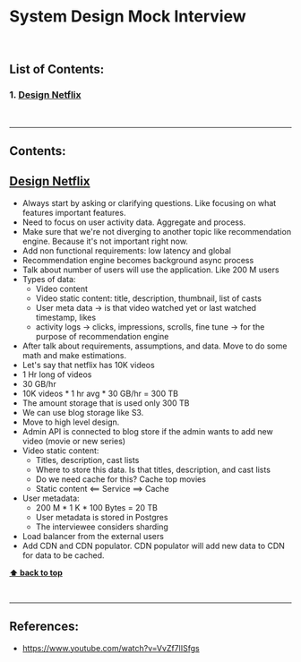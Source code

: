 # System Design Mock Interview

</br>

## List of Contents:

### 1. [Design Netflix](#content-1)

</br>

---

## Contents:

## [Design Netflix](https://www.youtube.com/watch?v=VvZf7lISfgs) <span id="content-1"></span>

- Always start by asking or clarifying questions. Like focusing on what features important features.
- Need to focus on user activity data. Aggregate and process.
- Make sure that we're not diverging to another topic like recommendation engine. Because it's not important right now.
- Add non functional requirements: low latency and global
- Recommendation engine becomes background async process
- Talk about number of users will use the application. Like 200 M users
- Types of data:
  - Video content
  - Video static content: title, description, thumbnail, list of casts
  - User meta data -> is that video watched yet or last watched timestamp, likes
  - activity logs -> clicks, impressions, scrolls, fine tune -> for the purpose of recommendation engine
- After talk about requirements, assumptions, and data. Move to do some math and make estimations.
- Let's say that netflix has 10K videos
- 1 Hr long of videos
- 30 GB/hr
- 10K videos * 1 hr avg * 30 GB/hr = 300 TB
- The amount storage that is used only 300 TB
- We can use blog storage like S3.
- Move to high level design.
- Admin API is connected to blog store if the admin wants to add new video (movie or new series)
- Video static content:
  - Titles, description, cast lists
  - Where to store this data. Is that titles, description, and cast lists
  - Do we need cache for this? Cache top movies
  - Static content <== Service ==> Cache
- User metadata:
  - 200 M * 1 K * 100 Bytes = 20 TB
  - User metadata is stored in Postgres
  - The interviewee considers sharding
- Load balancer from the external users
- Add CDN and CDN populator. CDN populator will add new data to CDN for data to be cached.

**[⬆ back to top](#list-of-contents)**

</br>

---

## References:

- https://www.youtube.com/watch?v=VvZf7lISfgs
